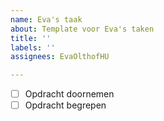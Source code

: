 ```yaml
---
name: Eva's taak
about: Template voor Eva's taken
title: ''
labels: ''
assignees: EvaOlthofHU

---
```


- [ ] Opdracht doornemen
- [ ] Opdracht begrepen
